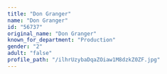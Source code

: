 ```yaml
---
title: "Don Granger"
name: "Don Granger"
id: "56737"
original_name: "Don Granger"
known_for_department: "Production"
gender: "2"
adult: "false"
profile_path: "/ilhrUzybaDqaZOiaw1M8dzkZ0ZF.jpg"
---
```

